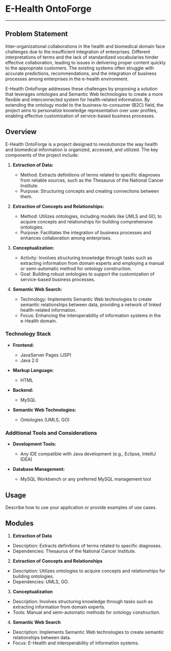 # E-Health OntoForge
---
## Problem Statement

Inter-organizational collaborations in the health and biomedical domain face challenges due to the insufficient integration of enterprises. Different interpretations of terms and the lack of standardized vocabularies hinder effective collaboration, leading to issues in delivering proper content quickly to the appropriate customers. The existing systems often struggle with accurate predictions, recommendations, and the integration of business processes among enterprises in the e-health environment.

E-Health OntoForge addresses these challenges by proposing a solution that leverages ontologies and Semantic Web technologies to create a more flexible and interconnected system for health-related information. By extending the ontology model to the business-to-consumer (B2C) field, the project aims to personalize knowledge representation over user profiles, enabling effective customization of service-based business processes.

## Overview

E-Health OntoForge is a project designed to revolutionize the way health and biomedical information is organized, accessed, and utilized. The key components of the project include:

1. **Extraction of Data:**
   - Method: Extracts definitions of terms related to specific diagnoses from reliable sources, such as the Thesaurus of the National Cancer Institute.
   - Purpose: Structuring concepts and creating connections between them.

2. **Extraction of Concepts and Relationships:**
   - Method: Utilizes ontologies, including models like UMLS and GO, to acquire concepts and relationships for building comprehensive ontologies.
   - Purpose: Facilitates the integration of business processes and enhances collaboration among enterprises.

3. **Conceptualization:**
   - Activity: Involves structuring knowledge through tasks such as extracting information from domain experts and employing a manual or semi-automatic method for ontology construction.
   - Goal: Building robust ontologies to support the customization of service-based business processes.

4. **Semantic Web Search:**
   - Technology: Implements Semantic Web technologies to create semantic relationships between data, providing a network of linked health-related information.
   - Focus: Enhancing the interoperability of information systems in the e-Health domain.


### Technology Stack

- **Frontend:**
  - JavaServer Pages (JSP)
  - Java 2.0

- **Markup Language:**
  - HTML

- **Backend:**
  - MySQL

- **Semantic Web Technologies:**
  - Ontologies (UMLS, GO)
 
### Additional Tools and Considerations

- **Development Tools:**
  - Any IDE compatible with Java development (e.g., Eclipse, IntelliJ IDEA)

- **Database Management:**
  - MySQL Workbench or any preferred MySQL management tool
 

## Usage

Describe how to use your application or provide examples of use cases.

## Modules

1. **Extraction of Data**
- Description: Extracts definitions of terms related to specific diagnoses.
- Dependencies: Thesaurus of the National Cancer Institute.

2. **Extraction of Concepts and Relationships**
- Description: Utilizes ontologies to acquire concepts and relationships for building ontologies.
- Dependencies: UMLS, GO.

3. **Conceptualization**
- Description: Involves structuring knowledge through tasks such as extracting information from domain experts.
- Tools: Manual and semi-automatic methods for ontology construction.

4. **Semantic Web Search**
- Description: Implements Semantic Web technologies to create semantic relationships between data.
- Focus: E-Health and interoperability of information systems.

